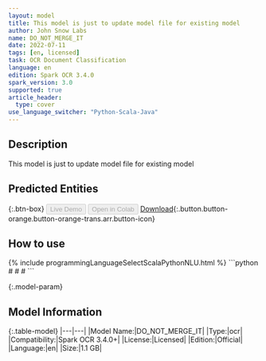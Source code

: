 ```yaml
---
layout: model
title: This model is just to update model file for existing model
author: John Snow Labs
name: DO_NOT_MERGE_IT
date: 2022-07-11
tags: [en, licensed]
task: OCR Document Classification
language: en
edition: Spark OCR 3.4.0
spark_version: 3.0
supported: true
article_header:
  type: cover
use_language_switcher: "Python-Scala-Java"
---
```


## Description

This model is just to update model file for existing model

## Predicted Entities



{:.btn-box}
<button class="button button-orange" disabled>Live Demo</button>
<button class="button button-orange" disabled>Open in Colab</button>
[Download](https://s3.amazonaws.com/auxdata.johnsnowlabs.com/clinical/ocr/DO_NOT_MERGE_IT_en_3.4.0_3.0_1657530109763.zip){:.button.button-orange.button-orange-trans.arr.button-icon}

## How to use



<div class="tabs-box" markdown="1">
{% include programmingLanguageSelectScalaPythonNLU.html %}
```python
#
#
#
```

</div>

{:.model-param}
## Model Information

{:.table-model}
|---|---|
|Model Name:|DO_NOT_MERGE_IT|
|Type:|ocr|
|Compatibility:|Spark OCR 3.4.0+|
|License:|Licensed|
|Edition:|Official|
|Language:|en|
|Size:|1.1 GB|